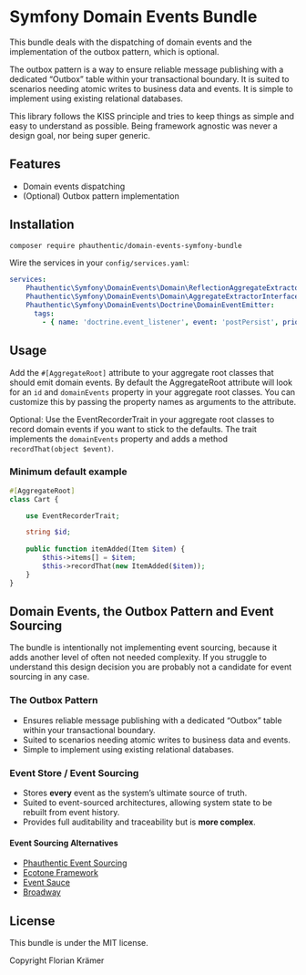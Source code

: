 # Symfony Domain Events Bundle

This bundle deals with the dispatching of domain events and the implementation of the outbox pattern, which is optional.

The outbox pattern is a way to ensure reliable message publishing with a dedicated “Outbox” table within your transactional boundary. It is suited to scenarios needing atomic writes to business data and events. It is simple to implement using existing relational databases.

This library follows the KISS principle and tries to keep things as simple and easy to understand as possible. Being framework agnostic was never a design goal, nor being super generic.

## Features

* Domain events dispatching
* (Optional) Outbox pattern implementation

## Installation

```bash
composer require phauthentic/domain-events-symfony-bundle
```

Wire the services in your `config/services.yaml`:

```yaml
services:
    Phauthentic\Symfony\DomainEvents\Domain\ReflectionAggregateExtractor:
    Phauthentic\Symfony\DomainEvents\Domain\AggregateExtractorInterface: '@Phauthentic\Symfony\DomainEvents\Domain\ReflectionAggregateExtractor'
    Phauthentic\Symfony\DomainEvents\Doctrine\DomainEventEmitter:
      tags:
        - { name: 'doctrine.event_listener', event: 'postPersist', priority: 1 }
```

## Usage

Add the `#[AggregateRoot]` attribute to your aggregate root classes that should emit domain events. By default the AggregateRoot attribute will look for an `id` and `domainEvents` property in your aggregate root classes. You can customize this by passing the property names as arguments to the attribute.

Optional: Use the EventRecorderTrait in your aggregate root classes to record domain events if you want to stick to the defaults. The trait implements the `domainEvents` property and adds a method `recordThat(object $event)`.

### Minimum default example

```php
#[AggregateRoot]
class Cart {

    use EventRecorderTrait;

    string $id;
    
    public function itemAdded(Item $item) {
        $this->items[] = $item;
        $this->recordThat(new ItemAdded($item));
    }
}
```

## Domain Events, the Outbox Pattern and Event Sourcing

The bundle is intentionally not implementing event sourcing, because it adds another level of often not needed complexity. If you struggle to understand this design decision you are probably not a candidate for event sourcing in any case.

### The Outbox Pattern

- Ensures reliable message publishing with a dedicated “Outbox” table within your transactional boundary.
- Suited to scenarios needing atomic writes to business data and events.
- Simple to implement using existing relational databases.

### Event Store / Event Sourcing

- Stores **every** event as the system’s ultimate source of truth.
- Suited to event-sourced architectures, allowing system state to be rebuilt from event history.
- Provides full auditability and traceability but is **more complex**.

#### Event Sourcing Alternatives

- [Phauthentic Event Sourcing](https://github.com/Phauthentic/event-sourcing)
- [Ecotone Framework](https://docs.ecotone.tech/)
- [Event Sauce](https://eventsauce.io/)
- [Broadway](https://github.com/broadway/broadway)

## License

This bundle is under the MIT license.

Copyright Florian Krämer
